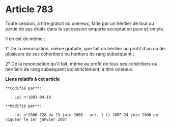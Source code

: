 # Article 783

Toute cession, à titre gratuit ou onéreux, faite par un héritier de tout ou partie de ses droits dans la succession emporte
acceptation pure et simple.

Il en est de même :

1° De la renonciation, même gratuite, que fait un héritier au profit d'un ou de plusieurs de ses cohéritiers ou héritiers de
rang subséquent ;

2° De la renonciation qu'il fait, même au profit de tous ses cohéritiers ou héritiers de rang subséquent indistinctement, à
titre onéreux.

**Liens relatifs à cet article**

	**Codifié par**:

	  - Loi n°1803-04-19

	**Modifié par**:

	  - Loi n°2006-728 du 23 juin 2006 - art. 1 () JORF 24 juin 2006 en vigueur le 1er janvier 2007
